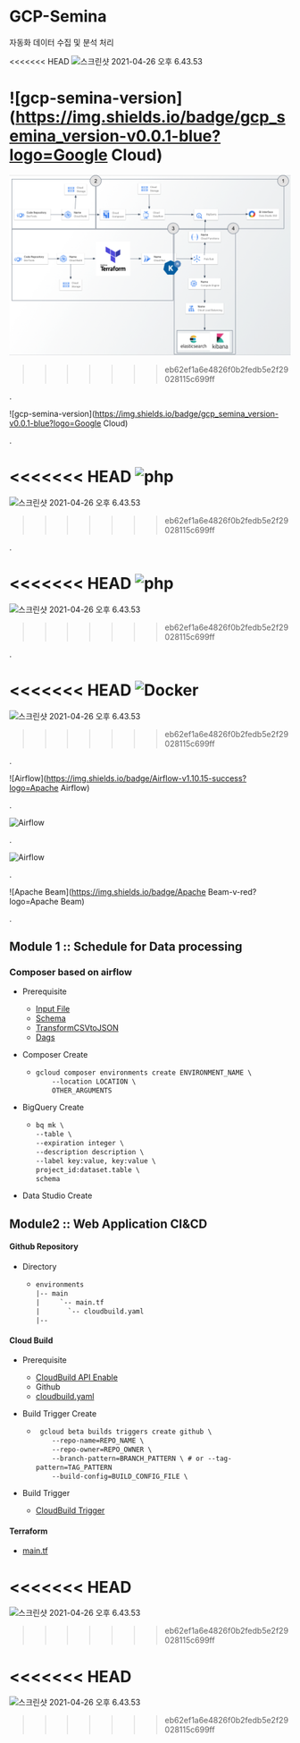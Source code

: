 # GCP-Semina
자동화 데이터 수집 및 분석 처리 

<<<<<<< HEAD
![스크린샷 2021-04-26 오후 6.43.53](/Users/hwang-ingyu/GCP-data-semina/public/architecture.PNG)

![gcp-semina-version](https://img.shields.io/badge/gcp_semina_version-v0.0.1-blue?logo=Google Cloud) 
=======
![스크린샷 2021-04-26 오후 6.43.53](/public/architecture.PNG)
>>>>>>> eb62ef1a6e4826f0b2fedb5e2f29028115c699ff

.

![gcp-semina-version](https://img.shields.io/badge/gcp_semina_version-v0.0.1-blue?logo=Google Cloud)

.

<<<<<<< HEAD
![php](https://img.shields.io/badge/php-v7.3-blueviolet?logo=php)
=======
![스크린샷 2021-04-26 오후 6.43.53](./GCP-data-semina/public/airflow.PNG)
>>>>>>> eb62ef1a6e4826f0b2fedb5e2f29028115c699ff

.

<<<<<<< HEAD
![php](https://img.shields.io/badge/Terraform-v0.12.24-blueviolet?logo=Terraform)
=======
![스크린샷 2021-04-26 오후 6.43.53](./GCP-data-semina/public/storage.PNG)
>>>>>>> eb62ef1a6e4826f0b2fedb5e2f29028115c699ff

.

<<<<<<< HEAD
![Docker](https://img.shields.io/badge/Docker-v20.10.5-informational?logo=Docker)
=======
![스크린샷 2021-04-26 오후 6.43.53](./GCP-data-semina/public/dataflow.PNG)
>>>>>>> eb62ef1a6e4826f0b2fedb5e2f29028115c699ff

.

![Airflow](https://img.shields.io/badge/Airflow-v1.10.15-success?logo=Apache Airflow)

.

![Airflow](https://img.shields.io/badge/Elasticsearch-v-yellow?logo=Elasticsearch)

.

![Airflow](https://img.shields.io/badge/Elasticsearch-v-ff69b4?logo=Kibana)

.

![Apache Beam](https://img.shields.io/badge/Apache Beam-v-red?logo=Apache Beam)

. 



## Module 1 :: Schedule for Data processing

### Composer based on airflow

- Prerequisite
  - [Input File](./laC-airflowToPreprocessing/airflowdagstorage/inputFile.txt)
  - [Schema](./laC-airflowToPreprocessing/airflowdagstorage/jsonSchema.json)
  - [TransformCSVtoJSON](./laC-airflowToPreprocessing/airflowdagstorage/transformCSVtoJSON.js)
  - [Dags](./laC-airflowToPreprocessing/dags/composer-dataflow-dag.py)

- Composer Create
  - ```
    gcloud composer environments create ENVIRONMENT_NAME \
        --location LOCATION \
        OTHER_ARGUMENTS
    ```

- BigQuery Create

  - ```
    bq mk \
    --table \
    --expiration integer \
    --description description \
    --label key:value, key:value \
    project_id:dataset.table \
    schema
    ```

- Data Studio Create



## Module2 :: Web Application CI&CD

#### Github Repository

- Directory

  - ```
    environments
    |-- main
    |     `-- main.tf
    |		`-- cloudbuild.yaml
    |--
    ```

#### Cloud Build

- Prerequisite

  - [CloudBuild API Enable](https://console.cloud.google.com/flows/enableapi?apiid=cloudbuild.googleapis.com&%3Bredirect=https%3A%2F%2Fcloud.google.com%2Fbuild%2Fdocs%2Fautomating-builds%2Fcreate-manage-triggers&hl=ko&_ga=2.263134796.1136088960.1619399750-1686518364.1619185903&_gac=1.23581128.1619770642.Cj0KCQjw1a6EBhC0ARIsAOiTkrGvF5hv2oJ_8y0rKFioa6E_05KjaCKp_aFdFgWstE-5pA5M2B6ne-8aAmH0EALw_wcB)
  - Github
  - [cloudbuild.yaml](./laC-cloudRunDeploy/cloudbuild.yaml)

- Build Trigger Create

  - ```
     gcloud beta builds triggers create github \
        --repo-name=REPO_NAME \
        --repo-owner=REPO_OWNER \
        --branch-pattern=BRANCH_PATTERN \ # or --tag-pattern=TAG_PATTERN
        --build-config=BUILD_CONFIG_FILE \
    ```

- Build Trigger
  - [CloudBuild Trigger](https://console.cloud.google.com/cloud-build/triggers?hl=ko&_ga=2.228531037.1136088960.1619399750-1686518364.1619185903&_gac=1.87086442.1619770642.Cj0KCQjw1a6EBhC0ARIsAOiTkrGvF5hv2oJ_8y0rKFioa6E_05KjaCKp_aFdFgWstE-5pA5M2B6ne-8aAmH0EALw_wcB)

#### Terraform

- [main.tf](./laC-cloudRunDeploy/environments/main/main.tf)

#### 

<<<<<<< HEAD
=======
![스크린샷 2021-04-26 오후 6.43.53](./GCP-data-semina/public/bigQuery.PNG)
>>>>>>> eb62ef1a6e4826f0b2fedb5e2f29028115c699ff




<<<<<<< HEAD
=======
![스크린샷 2021-04-26 오후 6.43.53](./GCP-data-semina/public/bi.PNG)
>>>>>>> eb62ef1a6e4826f0b2fedb5e2f29028115c699ff

